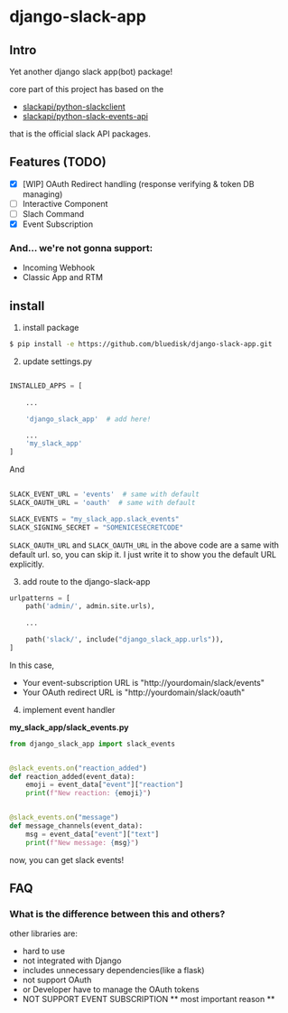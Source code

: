 # django-slack-app

## Intro
Yet another django slack app(bot) package!

core part of this project has based on the 
- [slackapi/python-slackclient](https://github.com/slackapi/python-slackclient)
- [slackapi/python-slack-events-api](https://github.com/slackapi/python-slack-events-api)

that is the official slack API packages.

## Features (TODO)

- [x] [WIP] OAuth Redirect handling (response verifying & token DB managing)
- [ ] Interactive Component
- [ ] Slach Command
- [x] Event Subscription 

### And... we're not gonna support:
- Incoming Webhook
- Classic App and RTM

## install

1. install package
```bash
$ pip install -e https://github.com/bluedisk/django-slack-app.git
```

2. update settings.py
```python

INSTALLED_APPS = [
    
    ...

    'django_slack_app'  # add here!

    ...
    'my_slack_app'
]

```

And
```python
 
SLACK_EVENT_URL = 'events'  # same with default
SLACK_OAUTH_URL = 'oauth'  # same with default

SLACK_EVENTS = "my_slack_app.slack_events"
SLACK_SIGNING_SECRET = "SOMENICESECRETCODE"

```

```SLACK_OAUTH_URL``` and ```SLACK_OAUTH_URL``` in the above code are a same with default url. so, you can skip it. I just write it to show you the default URL explicitly.

3. add route to the django-slack-app
```python
urlpatterns = [
    path('admin/', admin.site.urls),
    
    ...

    path('slack/', include("django_slack_app.urls")),
]

```
In this case, 
- Your event-subscription URL is "http://yourdomain/slack/events"
- Your OAuth redirect URL is  "http://yourdomain/slack/oauth" 


4. implement event handler

**my_slack_app/slack_events.py**
```python
from django_slack_app import slack_events


@slack_events.on("reaction_added")
def reaction_added(event_data):
    emoji = event_data["event"]["reaction"]
    print(f"New reaction: {emoji}")


@slack_events.on("message")
def message_channels(event_data):
    msg = event_data["event"]["text"]
    print(f"New message: {msg}")
```

now, you can get slack events!


## FAQ
### What is the difference between this and others?
other libraries are:
- hard to use
- not integrated with Django
- includes unnecessary dependencies(like a flask)
- not support OAuth 
- or Developer have to manage the OAuth tokens
- NOT SUPPORT EVENT SUBSCRIPTION ** most important reason **
